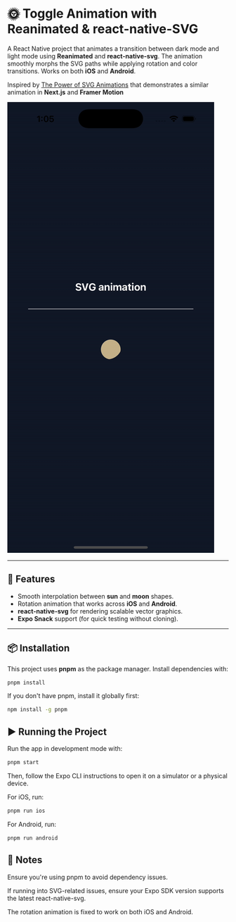 # 🌞 Toggle Animation with Reanimated & react-native-SVG

A React Native project that animates a transition between dark mode and light mode using **Reanimated** and **react-native-svg**. The animation smoothly morphs the SVG paths while applying rotation and color transitions. Works on both **iOS** and **Android**.

Inspired by [The Power of SVG Animations](<https://www.youtube.com/watch?v=0Ihn7vylPlA>) that demonstrates a similar animation in **Next.js** and **Framer Motion**


![Screen Shot](./assets/ss.gif)


---

## 🚀 Features
- Smooth interpolation between **sun** and **moon** shapes.
- Rotation animation that works across **iOS** and **Android**.
- **react-native-svg** for rendering scalable vector graphics.
- **Expo Snack** support (for quick testing without cloning).

---

## 📦 Installation
This project uses **pnpm** as the package manager. Install dependencies with:

```sh
pnpm install
```
If you don't have pnpm, install it globally first:
```sh
npm install -g pnpm
```

## ▶️ Running the Project
Run the app in development mode with:
```sh
pnpm start
```
Then, follow the Expo CLI instructions to open it on a simulator or a physical device.

For iOS, run:
```sh
pnpm run ios
```

For Android, run:
```sh
pnpm run android
```

## 🎯 Notes
Ensure you're using pnpm to avoid dependency issues.

If running into SVG-related issues, ensure your Expo SDK version supports the latest react-native-svg.

The rotation animation is fixed to work on both iOS and Android.